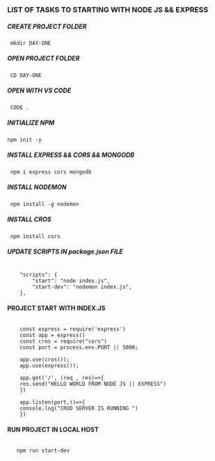 ### LIST OF TASKS TO STARTING WITH NODE JS && EXPRESS

##### CREATE PROJECT FOLDER

<pre><code> mkdir DAY-ONE </code></pre>

##### OPEN PROJECT FOLDER

<pre><code> CD DAY-ONE </code></pre>

##### OPEN WITH VS CODE

<pre><code> CODE .</code></pre>

##### INITIALIZE NPM

<pre><code>npm init -y</code></pre>

##### INSTALL EXPRESS && CORS && MONGODB

<pre><code> npm i express cors mongodb</code></pre>

##### INSTALL NODEMON

<pre><code> npm install -g nodemon </code></pre>
##### INSTALL CROS

<pre><code> npm install cors</code></pre>

##### UPDATE SCRIPTS IN package.json FILE

<pre><code> 
    "scripts": {
        "start": "node index.js", 
        "start-dev": "nodemon index.js",
    },
</code></pre>

#### PROJECT START WITH INDEX.JS

<pre><code> 
    const express = require('express')
    const app = express()
    const cros = require("cors")
    const port = process.env.PORT || 5000;

    app.use(cros());
    app.use(express());

    app.get('/', (req , res)=>{
    res.send("HELLO WORLD FROM NODE JS || EXPRESS")
    })

    app.listen(port,()=>{
    console.log("CRUD SERVER IS RUNNING ")
    })
</code></pre>

#### RUN PROJECT IN LOCAL HOST

<pre><code> 
   npm run start-dev
</code></pre>
